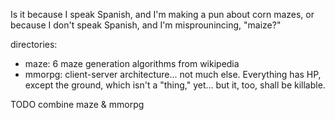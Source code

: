 Is it because I speak Spanish, and I'm making a pun about corn mazes, or
because I don't speak Spanish, and I'm misprounincing, "maize?"

directories:
- maze: 6 maze generation algorithms from wikipedia
- mmorpg: client-server architecture... not much else. Everything has HP,
          except the ground, which isn't a "thing," yet... but it, too, shall
          be killable.

TODO combine maze & mmorpg
